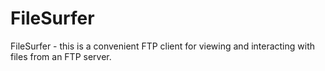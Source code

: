 # FileSurfer
FileSurfer - this is a convenient FTP client for viewing and interacting with files from an FTP server.
